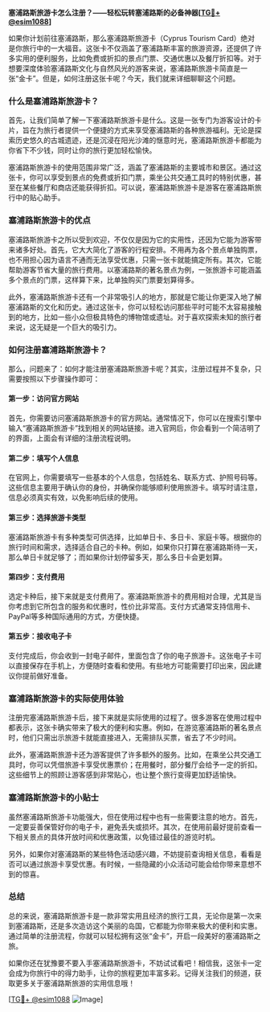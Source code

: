 **塞浦路斯旅游卡怎么注册？——轻松玩转塞浦路斯的必备神器[[TG💪+ @esim1088](https://t.me/s/esim1088)]**

如果你计划前往塞浦路斯，那么塞浦路斯旅游卡（Cyprus Tourism Card）绝对是你旅行中的一大福音。这张卡不仅涵盖了塞浦路斯丰富的旅游资源，还提供了许多实用的便利服务，比如免费或折扣的景点门票、交通优惠以及餐厅折扣等。对于想要深度体验塞浦路斯文化与自然风光的游客来说，塞浦路斯旅游卡简直是一张“金卡”。但是，如何注册这张卡呢？今天，我们就来详细聊聊这个问题。

### 什么是塞浦路斯旅游卡？

首先，让我们简单了解一下塞浦路斯旅游卡是什么。这是一张专门为游客设计的卡片，旨在为旅行者提供一个便捷的方式来享受塞浦路斯的各种旅游福利。无论是探索历史悠久的古城遗迹，还是沉浸在阳光沙滩的惬意时光，塞浦路斯旅游卡都能为你省下不少钱，同时让你的旅行更加轻松愉快。

塞浦路斯旅游卡的使用范围非常广泛，涵盖了塞浦路斯的主要城市和景区。通过这张卡，你可以享受到景点的免费或折扣门票，乘坐公共交通工具时的特别优惠，甚至在某些餐厅和商店还能获得折扣。可以说，塞浦路斯旅游卡是游客在塞浦路斯旅行中的贴心助手。

### 塞浦路斯旅游卡的优点

塞浦路斯旅游卡之所以受到欢迎，不仅仅是因为它的实用性，还因为它能为游客带来诸多好处。首先，它大大简化了游客的行程安排。不用再为各个景点单独购票，也不用担心因为语言不通而无法享受优惠，只需一张卡就能搞定所有。其次，它能帮助游客节省大量的旅行费用。以塞浦路斯的著名景点为例，一张旅游卡可能涵盖多个景点的门票，这样算下来，比单独购买门票要划算得多。

此外，塞浦路斯旅游卡还有一个非常吸引人的地方，那就是它能让你更深入地了解塞浦路斯的文化和历史。通过这张卡，你可以轻松访问那些平时可能不太容易接触到的地方，比如一些小众但极具特色的博物馆或遗址。对于喜欢探索未知的旅行者来说，这无疑是一个巨大的吸引力。

### 如何注册塞浦路斯旅游卡？

那么，问题来了：如何才能注册塞浦路斯旅游卡呢？其实，注册过程并不复杂，只需要按照以下步骤操作即可：

#### 第一步：访问官方网站

首先，你需要访问塞浦路斯旅游卡的官方网站。通常情况下，你可以在搜索引擎中输入“塞浦路斯旅游卡”找到相关的网站链接。进入官网后，你会看到一个简洁明了的界面，上面会有详细的注册流程说明。

#### 第二步：填写个人信息

在官网上，你需要填写一些基本的个人信息，包括姓名、联系方式、护照号码等。这些信息主要用于确认你的身份，并确保你能够顺利使用旅游卡。填写时请注意，信息必须真实有效，以免影响后续的使用。

#### 第三步：选择旅游卡类型

塞浦路斯旅游卡有多种类型可供选择，比如单日卡、多日卡、家庭卡等。根据你的旅行时间和需求，选择适合自己的卡种。例如，如果你只打算在塞浦路斯待一天，那么单日卡就足够了；而如果你计划停留多天，那么多日卡会更划算。

#### 第四步：支付费用

选定卡种后，接下来就是支付费用了。塞浦路斯旅游卡的费用相对合理，尤其是当你考虑到它所包含的服务和优惠时，性价比非常高。支付方式通常支持信用卡、PayPal等多种国际通用的方式，方便快捷。

#### 第五步：接收电子卡

支付完成后，你会收到一封电子邮件，里面包含了你的电子旅游卡。这张电子卡可以直接保存在手机上，方便随时查看和使用。有些地方可能需要打印出来，因此建议你提前做好准备。

### 塞浦路斯旅游卡的实际使用体验

注册完塞浦路斯旅游卡后，接下来就是实际使用的过程了。很多游客在使用过程中都表示，这张卡确实带来了极大的便利和实惠。例如，在游览塞浦路斯的著名景点时，他们只需出示旅游卡就能直接进入，无需排队买票，省去了不少时间。

此外，塞浦路斯旅游卡还为游客提供了许多额外的服务。比如，在乘坐公共交通工具时，你可以凭借旅游卡享受优惠票价；在用餐时，部分餐厅会给予一定的折扣。这些细节上的照顾让游客感到非常贴心，也让整个旅行变得更加舒适愉快。

### 塞浦路斯旅游卡的小贴士

虽然塞浦路斯旅游卡功能强大，但在使用过程中也有一些需要注意的地方。首先，一定要妥善保管好你的电子卡，避免丢失或损坏。其次，在使用前最好提前查看一下相关景点的具体开放时间和优惠政策，以免错过最佳的游览时机。

另外，如果你对塞浦路斯的某些特色活动感兴趣，不妨提前查询相关信息，看看是否可以通过旅游卡享受优惠。有时候，一些隐藏的小众活动可能会给你带来意想不到的惊喜。

### 总结

总的来说，塞浦路斯旅游卡是一款非常实用且经济的旅行工具，无论你是第一次来到塞浦路斯，还是多次造访这个美丽的岛国，它都能为你带来极大的便利和实惠。通过简单的注册流程，你就可以轻松拥有这张“金卡”，开启一段美好的塞浦路斯之旅。

如果你还在犹豫要不要入手塞浦路斯旅游卡，不妨试试看吧！相信我，这张卡一定会成为你旅行中的得力助手，让你的旅程更加丰富多彩。记得关注我们的频道，获取更多关于塞浦路斯旅游的实用信息哦！

[[TG💪+ @esim1088](https://t.me/s/esim1088) ![Image](https://i.postimg.cc/4NQfJmqS/Snipaste-2025-05-13-00-14-12.png)]